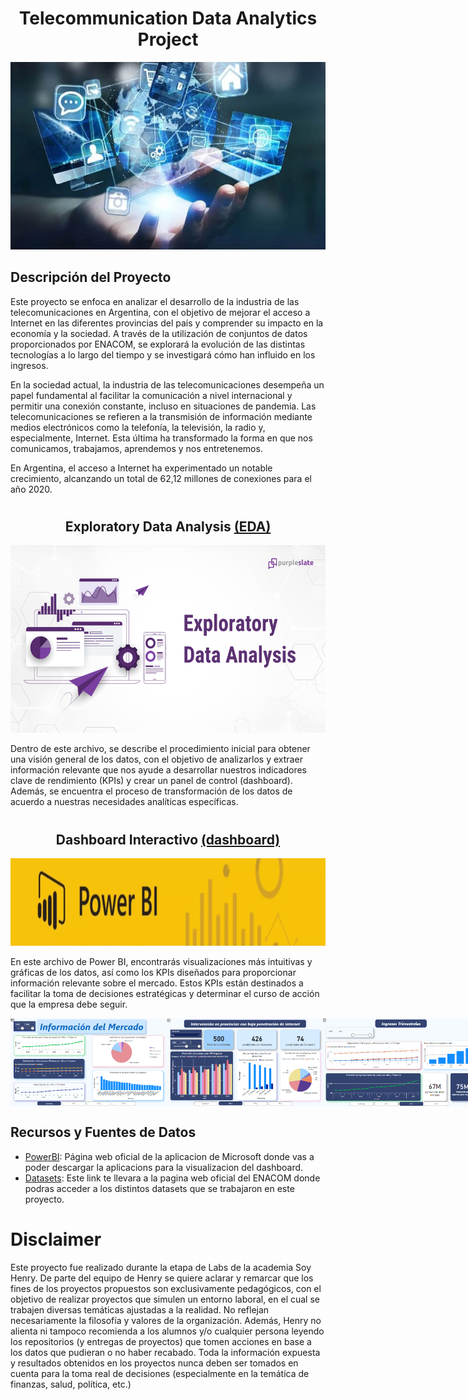 # <h1 align="center"> Telecommunication Data Analytics Project </h1>

<p align="center">
<img src="_src/images/telecomunicaciones.PNG"  height=300>
</p>

## **Descripción del Proyecto**
Este proyecto se enfoca en analizar el desarrollo de la industria de las telecomunicaciones en Argentina, con el objetivo de mejorar el acceso a Internet en las diferentes provincias del país y comprender su impacto en la economía y la sociedad. A través de la utilización de conjuntos de datos proporcionados por ENACOM, se explorará la evolución de las distintas tecnologías a lo largo del tiempo y se investigará cómo han influido en los ingresos.

En la sociedad actual, la industria de las telecomunicaciones desempeña un papel fundamental al facilitar la comunicación a nivel internacional y permitir una conexión constante, incluso en situaciones de pandemia. Las telecomunicaciones se refieren a la transmisión de información mediante medios electrónicos como la telefonía, la televisión, la radio y, especialmente, Internet. Esta última ha transformado la forma en que nos comunicamos, trabajamos, aprendemos y nos entretenemos.

En Argentina, el acceso a Internet ha experimentado un notable crecimiento, alcanzando un total de 62,12 millones de conexiones para el año 2020.

# <h2 align="center"> Exploratory Data Analysis [(EDA)](https://github.com/whipped-coffee/Telecommunication-Data-Analytics-Project/blob/main/EDA.ipynb) </h2>

<p align="center">
<img src="_src/images/EDA.png"  height=300>
</p>

Dentro de este archivo, se describe el procedimiento inicial para obtener una visión general de los datos, con el objetivo de analizarlos y extraer información relevante que nos ayude a desarrollar nuestros indicadores clave de rendimiento (KPIs) y crear un panel de control (dashboard). Además, se encuentra el proceso de transformación de los datos de acuerdo a nuestras necesidades analíticas específicas.

# <h2 align="center"> Dashboard Interactivo [(dashboard)](https://github.com/whipped-coffee/Telecommunication-Data-Analytics-Project/blob/main/EDA.ipynb) </h2>

<p align="center">
<img src="_src/images/powerBI.png"  height=140>
</p>

En este archivo de Power BI, encontrarás visualizaciones más intuitivas y gráficas de los datos, así como los KPIs diseñados para proporcionar información relevante sobre el mercado. Estos KPIs están destinados a facilitar la toma de decisiones estratégicas y determinar el curso de acción que la empresa debe seguir.

<div style="display: flex; justify-content: space-between;">
  <img src="_src/images/summaryIMG.png" alt="Imagen del resumen del mercado" width="250"/>
  <img src="_src/images/kpi1IMG.png" alt="Imagen del primer kpi" width="250"/>
  <img src="_src/images/kpi2IMG.png" alt="Imagen del segundo kpi" width="250"/>
  <img src="_src/images/kpi3IMG.png" alt="Imagen del tercer kpi" width="250"/>
</div>

## **Recursos y Fuentes de Datos**
+ [PowerBI](https://powerbi.microsoft.com/es-es/): Página web oficial de la aplicacion de Microsoft donde vas a poder descargar la aplicacions para la visualizacion del dashboard.
+ [Datasets](https://datosabiertos.enacom.gob.ar/dashboards/20000/acceso-a-internet/): Este link te llevara a la pagina web oficial del ENACOM donde podras acceder a los distintos datasets que se trabajaron en este proyecto.


# **Disclaimer**
Este proyecto fue realizado durante la etapa de Labs de la academia Soy Henry. 
De parte del equipo de Henry se quiere aclarar y remarcar que los fines de los proyectos propuestos son exclusivamente pedagógicos, con el objetivo de realizar proyectos que simulen un entorno laboral, en el cual se trabajen diversas temáticas ajustadas a la realidad. No reflejan necesariamente la filosofía y valores de la organización. Además, Henry no alienta ni tampoco recomienda a los alumnos y/o cualquier persona leyendo los repositorios (y entregas de proyectos) que tomen acciones en base a los datos que pudieran o no haber recabado. Toda la información expuesta y resultados obtenidos en los proyectos nunca deben ser tomados en cuenta para la toma real de decisiones (especialmente en la temática de finanzas, salud, política, etc.)

